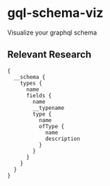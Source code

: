 # gql-schema-viz
Visualize your graphql schema


## Relevant Research

```
{
  __schema {
    types {
      name
      fields {
        name
        __typename
        type {
          name
          ofType {
            name
            description
          }
        }
      }
    }
  }
}
```
